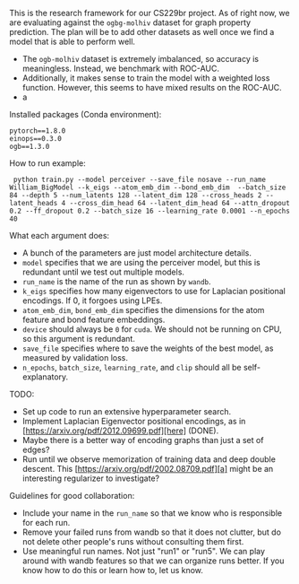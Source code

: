 This is the research framework for our CS229br project.
As of right now, we are evaluating against the `ogbg-molhiv` dataset for graph property prediction.
The plan will be to add other datasets as well once we find a model that is able to perform well.
- The `ogb-molhiv` dataset is extremely imbalanced, so accuracy is meaningless.
  Instead, we benchmark with ROC-AUC.
- Additionally, it makes sense to train the model with a weighted loss function.
However, this seems to have mixed results on the ROC-AUC.
- a

Installed packages (Conda environment):
```
pytorch==1.8.0
einops==0.3.0
ogb==1.3.0
```
How to run example:

``
python train.py --model perceiver --save_file nosave --run_name William_BigModel --k_eigs --atom_emb_dim --bond_emb_dim  --batch_size 84 --depth 5 --num_latents 128 --latent_dim 128 --cross_heads 2 --latent_heads 4 --cross_dim_head 64 --latent_dim_head 64 --attn_dropout 0.2 --ff_dropout 0.2 --batch_size 16 --learning_rate 0.0001 --n_epochs 40``

What each argument does:
- A bunch of the parameters are just model architecture details.
- `model` specifies that we are using the perceiver model, but this is redundant until we test out multiple models.
- `run_name` is the name of the run as shown by `wandb`.
- `k_eigs` specifies how many eigenvectors to use for Laplacian positional encodings. If 0, it forgoes using LPEs.
- `atom_emb_dim`, `bond_emb_dim` specifies the dimensions for the atom feature and bond feature embeddings.
- `device` should always be `0` for `cuda`. We should not be running on CPU, so this argument is redundant.
- `save_file` specifies where to save the weights of the best model, as measured by validation loss.
- `n_epochs`, `batch_size`, `learning_rate`, and `clip` should all be self-explanatory.

TODO:
- Set up code to run an extensive hyperparameter search.
- Implement Laplacian Eigenvector positional encodings, as in [https://arxiv.org/pdf/2012.09699.pdf][here] (DONE).
- Maybe there is a better way of encoding graphs than just a set of edges?
- Run until we observe memorization of training data and deep double descent.
This [https://arxiv.org/pdf/2002.08709.pdf][a] might be an interesting regularizer to investigate?

Guidelines for good collaboration:
- Include your name in the `run_name` so that we know who is responsible for each run.
- Remove your failed runs from wandb so that it does not clutter, but do not delete other people's runs without consulting them first.
- Use meaningful run names. Not just "run1" or "run5". We can play around with wandb features so that we can organize runs better. If you know how to do this or learn how to, let us know.

[here]: https://arxiv.org/pdf/2012.09699.pdf
[a]: https://arxiv.org/pdf/2002.08709.pdf